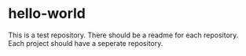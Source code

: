 # hello-world
This is a test repository.
There should be a readme for each repository. 
Each project should have a seperate repository.
